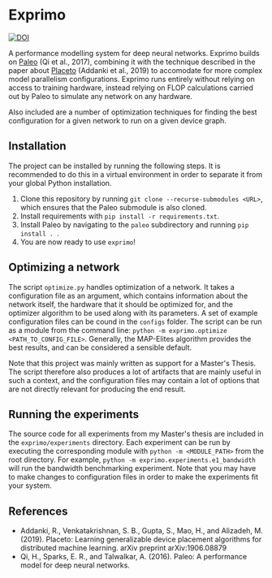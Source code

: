 # Exprimo

[![DOI](https://zenodo.org/badge/218742710.svg)](https://zenodo.org/badge/latestdoi/218742710)

A performance modelling system for deep neural networks. Exprimo builds on [Paleo](https://github.com/TalwalkarLab/paleo) (Qi et al., 2017),
combining it with the technique described in the paper about [Placeto](https://arxiv.org/abs/1906.08879) (Addanki et al., 2019)
to accomodate for more complex model parallelism configurations. Exprimo runs entirely without relying on access to training hardware,
instead relying on FLOP calculations carried out by Paleo to simulate any network on any hardware.

Also included are a number of optimization techniques for finding the best configuration for a given network to run on a given device graph.

## Installation
The project can be installed by running the following steps. It is recommended to do this in a virtual environment in
order to separate it from your global Python installation.

1. Clone this repository by running `git clone --recurse-submodules <URL>`, which ensures that the Paleo submodule is
also cloned.
2. Install requirements with `pip install -r requirements.txt`.
3. Install Paleo by navigating to the `paleo` subdirectory and running `pip install . `.
4. You are now ready to use `exprimo`!

## Optimizing a network
The script `optimize.py` handles optimization of a network. It takes a configuration file as an argument, which contains
information about the network itself, the hardware that it should be optimized for, and the optimizer algorithm to be
used along with its parameters. A set of example configuration files can be cound in the `configs` folder. The script
can be run as a module from the command line: `python -m exprimo.optimize <PATH_TO_CONFIG_FILE>`. Generally, the
MAP-Elites algorithm provides the best results, and can be considered a sensible default.

Note that this project was mainly written as support for a Master's Thesis. The script therefore also produces a lot
of artifacts that are mainly useful in such a context, and the configuration files may contain a lot of options that are
not directly relevant for producing the end result.

## Running the experiments
The source code for all experiments from my Master's thesis are included in the `exprimo/experiments` directory. Each
experiment can be run by executing the corresponding module with `python -m <MODULE_PATH>` from the
root directory. For example, `python -m exprimo.experiments.e1_bandwidth` will run the bandwidth benchmarking 
experiment. Note that you may have to make changes to configuration files in order to make the experiments fit your
system.

## References
* Addanki,  R.,  Venkatakrishnan,  S.  B.,  Gupta,  S.,  Mao,  H.,  and  Alizadeh,  M.
(2019).  Placeto:  Learning generalizable device placement algorithms for distributed machine learning.
arXiv preprint arXiv:1906.08879
* Qi, H., Sparks, E. R., and Talwalkar, A. (2016). Paleo:  A performance model for
deep neural networks.

